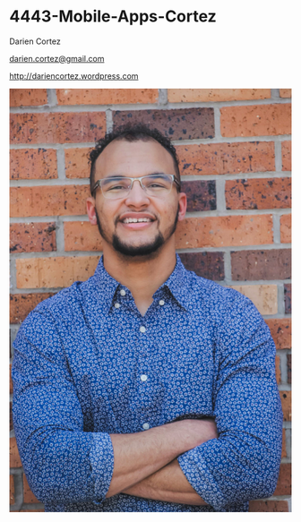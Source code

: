 # 4443-Mobile-Apps-Cortez

Darien Cortez

darien.cortez@gmail.com

http://dariencortez.wordpress.com

![DAC](/DAC.jpg)
